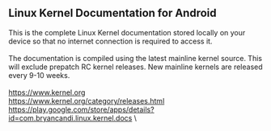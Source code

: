 ## Linux Kernel Documentation for Android
This is the complete Linux Kernel documentation stored locally on your device so that no internet connection is required to access it.\
\
The documentation is compiled using the latest mainline kernel source. This will exclude prepatch RC kernel releases. New mainline kernels are released every 9-10 weeks.\
\
https://www.kernel.org \
https://www.kernel.org/category/releases.html \
https://play.google.com/store/apps/details?id=com.bryancandi.linux.kernel.docs \
